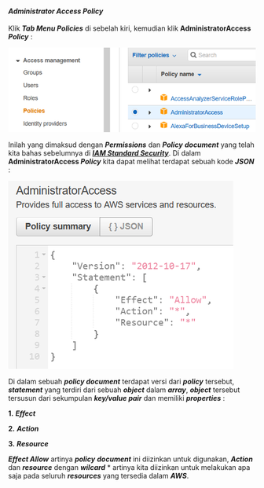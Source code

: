 #### *Administrator Access Policy*

Klik ***Tab Menu Policies*** di sebelah kiri, kemudian klik **AdministratorAccess *Policy*** :

<img src="/assets/AdministratorAccess Policy.png">

Inilah yang dimaksud dengan ***Permissions*** dan ***Policy*** ***document*** yang telah kita bahas sebelumnya di ***[IAM Standard Security](https://github.com/gungunfebrianza/Belajar-Dengan-Jenius-AWS-IAM/blob/master/subchapter1/1.IAM%20Standard%20Security.md)***. Di dalam **AdministratorAccess *Policy*** kita dapat melihat terdapat sebuah kode ***JSON*** :

<img src="/assets/Administrator Access Policy.png">

Di dalam sebuah ***policy document*** terdapat versi dari ***policy*** tersebut, ***statement*** yang terdiri dari sebuah ***object*** dalam ***array***, ***object*** tersebut tersusun dari sekumpulan ***key/value pair*** dan memiliki ***properties*** :

**1.**   ***Effect***

**2.**   ***Action***

**3.**   ***Resource***

***Effect Allow*** artinya ***policy*** ***document*** ini diizinkan untuk digunakan, ***Action*** dan ***resource*** dengan ***wilcard*** * artinya kita diizinkan untuk melakukan apa saja pada seluruh ***resources*** yang tersedia dalam ***AWS***.
